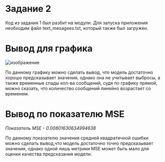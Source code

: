 # **Задание 2**

Код из задания 1 был разбит на модули. Для запуска приложения необходим файл text_mesagees.txt, который также был загружен.

# **Вывод для графика**

![изображение](https://github.com/DoorToWar/proteus/assets/117304018/2045682b-4278-4b2e-a49f-8bcc9ced3a50)


По данному графику можно сделать вывод, что модель достаточно хорошо предсказывает значения, однако она не учитывает выбросы, а также 
временные спады кол-ва сообщений, судя по графику прямой, можно сказать, что количество сообщений линейно возрастает со временем.
# **Вывод по показателю MSE**
*Показатель MSE - 0.00801630634994638*

По данному показателю значения средней квадратичной ошибки можно сделать вывод,что модель достаточно точно предсказывает значения, 
однако одной лишь метрики MSE может быть мало для оценки качества предсказания модели.
